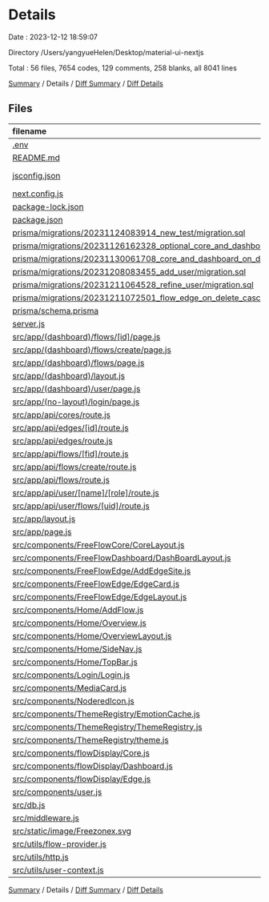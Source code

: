 # Details

Date : 2023-12-12 18:59:07

Directory /Users/yangyueHelen/Desktop/material-ui-nextjs

Total : 56 files,  7654 codes, 129 comments, 258 blanks, all 8041 lines

[Summary](results.md) / Details / [Diff Summary](diff.md) / [Diff Details](diff-details.md)

## Files
| filename | language | code | comment | blank | total |
| :--- | :--- | ---: | ---: | ---: | ---: |
| [.env](/.env) | Properties | 3 | 4 | 3 | 10 |
| [README.md](/README.md) | Markdown | 17 | 1 | 13 | 31 |
| [jsconfig.json](/jsconfig.json) | JSON with Comments | 4 | 4 | 0 | 8 |
| [next.config.js](/next.config.js) | JavaScript | 20 | 1 | 2 | 23 |
| [package-lock.json](/package-lock.json) | JSON | 5,071 | 0 | 1 | 5,072 |
| [package.json](/package.json) | JSON | 33 | 0 | 1 | 34 |
| [prisma/migrations/20231124083914_new_test/migration.sql](/prisma/migrations/20231124083914_new_test/migration.sql) | SQL | 35 | 5 | 6 | 46 |
| [prisma/migrations/20231126162328_optional_core_and_dashboard/migration.sql](/prisma/migrations/20231126162328_optional_core_and_dashboard/migration.sql) | SQL | 16 | 7 | 1 | 24 |
| [prisma/migrations/20231130061708_core_and_dashboard_on_delete_cascade/migration.sql](/prisma/migrations/20231130061708_core_and_dashboard_on_delete_cascade/migration.sql) | SQL | 16 | 1 | 1 | 18 |
| [prisma/migrations/20231208083455_add_user/migration.sql](/prisma/migrations/20231208083455_add_user/migration.sql) | SQL | 25 | 8 | 3 | 36 |
| [prisma/migrations/20231211064528_refine_user/migration.sql](/prisma/migrations/20231211064528_refine_user/migration.sql) | SQL | 20 | 8 | 2 | 30 |
| [prisma/migrations/20231211072501_flow_edge_on_delete_cascade/migration.sql](/prisma/migrations/20231211072501_flow_edge_on_delete_cascade/migration.sql) | SQL | 14 | 1 | 2 | 17 |
| [prisma/schema.prisma](/prisma/schema.prisma) | Prisma | 55 | 2 | 10 | 67 |
| [server.js](/server.js) | JavaScript | 44 | 1 | 7 | 52 |
| [src/app/(dashboard)/flows/[id]/page.js](/src/app/(dashboard)/flows/%5Bid%5D/page.js) | JavaScript | 239 | 0 | 15 | 254 |
| [src/app/(dashboard)/flows/create/page.js](/src/app/(dashboard)/flows/create/page.js) | JavaScript | 220 | 2 | 22 | 244 |
| [src/app/(dashboard)/flows/page.js](/src/app/(dashboard)/flows/page.js) | JavaScript | 6 | 8 | 3 | 17 |
| [src/app/(dashboard)/layout.js](/src/app/(dashboard)/layout.js) | JavaScript | 95 | 2 | 6 | 103 |
| [src/app/(dashboard)/user/page.js](/src/app/(dashboard)/user/page.js) | JavaScript | 6 | 0 | 3 | 9 |
| [src/app/(no-layout)/login/page.js](/src/app/(no-layout)/login/page.js) | JavaScript | 6 | 0 | 3 | 9 |
| [src/app/api/cores/route.js](/src/app/api/cores/route.js) | JavaScript | 16 | 1 | 2 | 19 |
| [src/app/api/edges/[id]/route.js](/src/app/api/edges/%5Bid%5D/route.js) | JavaScript | 13 | 1 | 1 | 15 |
| [src/app/api/edges/route.js](/src/app/api/edges/route.js) | JavaScript | 23 | 2 | 4 | 29 |
| [src/app/api/flows/[fid]/route.js](/src/app/api/flows/%5Bfid%5D/route.js) | JavaScript | 57 | 2 | 3 | 62 |
| [src/app/api/flows/create/route.js](/src/app/api/flows/create/route.js) | JavaScript | 62 | 1 | 2 | 65 |
| [src/app/api/flows/route.js](/src/app/api/flows/route.js) | JavaScript | 21 | 1 | 2 | 24 |
| [src/app/api/user/[name]/[role]/route.js](/src/app/api/user/%5Bname%5D/%5Brole%5D/route.js) | JavaScript | 23 | 1 | 2 | 26 |
| [src/app/api/user/flows/[uid]/route.js](/src/app/api/user/flows/%5Buid%5D/route.js) | JavaScript | 23 | 1 | 2 | 26 |
| [src/app/layout.js](/src/app/layout.js) | JavaScript | 13 | 0 | 2 | 15 |
| [src/app/page.js](/src/app/page.js) | JavaScript | 4 | 0 | 2 | 6 |
| [src/components/FreeFlowCore/CoreLayout.js](/src/components/FreeFlowCore/CoreLayout.js) | JavaScript | 80 | 0 | 6 | 86 |
| [src/components/FreeFlowDashboard/DashBoardLayout.js](/src/components/FreeFlowDashboard/DashBoardLayout.js) | JavaScript | 80 | 0 | 6 | 86 |
| [src/components/FreeFlowEdge/AddEdgeSite.js](/src/components/FreeFlowEdge/AddEdgeSite.js) | JavaScript | 91 | 0 | 4 | 95 |
| [src/components/FreeFlowEdge/EdgeCard.js](/src/components/FreeFlowEdge/EdgeCard.js) | JavaScript | 46 | 3 | 5 | 54 |
| [src/components/FreeFlowEdge/EdgeLayout.js](/src/components/FreeFlowEdge/EdgeLayout.js) | JavaScript | 70 | 27 | 9 | 106 |
| [src/components/Home/AddFlow.js](/src/components/Home/AddFlow.js) | JavaScript | 66 | 0 | 6 | 72 |
| [src/components/Home/Overview.js](/src/components/Home/Overview.js) | JavaScript | 173 | 0 | 6 | 179 |
| [src/components/Home/OverviewLayout.js](/src/components/Home/OverviewLayout.js) | JavaScript | 39 | 0 | 3 | 42 |
| [src/components/Home/SideNav.js](/src/components/Home/SideNav.js) | JavaScript | 147 | 1 | 13 | 161 |
| [src/components/Home/TopBar.js](/src/components/Home/TopBar.js) | JavaScript | 78 | 0 | 6 | 84 |
| [src/components/Login/Login.js](/src/components/Login/Login.js) | JavaScript | 43 | 0 | 4 | 47 |
| [src/components/MediaCard.js](/src/components/MediaCard.js) | JavaScript | 36 | 0 | 2 | 38 |
| [src/components/NoderedIcon.js](/src/components/NoderedIcon.js) | JavaScript | 25 | 0 | 3 | 28 |
| [src/components/ThemeRegistry/EmotionCache.js](/src/components/ThemeRegistry/EmotionCache.js) | JavaScript | 68 | 2 | 9 | 79 |
| [src/components/ThemeRegistry/ThemeRegistry.js](/src/components/ThemeRegistry/ThemeRegistry.js) | JavaScript | 17 | 0 | 2 | 19 |
| [src/components/ThemeRegistry/theme.js](/src/components/ThemeRegistry/theme.js) | JavaScript | 27 | 0 | 4 | 31 |
| [src/components/flowDisplay/Core.js](/src/components/flowDisplay/Core.js) | JavaScript | 100 | 1 | 5 | 106 |
| [src/components/flowDisplay/Dashboard.js](/src/components/flowDisplay/Dashboard.js) | JavaScript | 44 | 0 | 4 | 48 |
| [src/components/flowDisplay/Edge.js](/src/components/flowDisplay/Edge.js) | JavaScript | 23 | 0 | 4 | 27 |
| [src/components/user.js](/src/components/user.js) | JavaScript | 25 | 0 | 4 | 29 |
| [src/db.js](/src/db.js) | JavaScript | 5 | 0 | 5 | 10 |
| [src/middleware.js](/src/middleware.js) | JavaScript | 12 | 3 | 1 | 16 |
| [src/static/image/Freezonex.svg](/src/static/image/Freezonex.svg) | XML | 23 | 0 | 2 | 25 |
| [src/utils/flow-provider.js](/src/utils/flow-provider.js) | JavaScript | 11 | 0 | 4 | 15 |
| [src/utils/http.js](/src/utils/http.js) | JavaScript | 118 | 27 | 11 | 156 |
| [src/utils/user-context.js](/src/utils/user-context.js) | JavaScript | 7 | 0 | 4 | 11 |

[Summary](results.md) / Details / [Diff Summary](diff.md) / [Diff Details](diff-details.md)